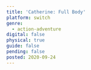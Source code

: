 ```yaml
---
title: 'Catherine: Full Body'
platform: switch
genre:
  - action-adventure
digital: false
physical: true
guide: false
pending: false
posted: 2020-09-24
---
```

